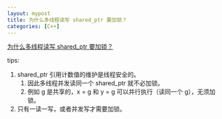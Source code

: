 ```yaml
---
layout: mypost
title: 为什么多线程读写 shared_ptr 要加锁？
categories: [C++]
---
```


[为什么多线程读写 shared_ptr 要加锁？](https://www.cnblogs.com/Solstice/archive/2013/01/28/2879366.html)

tips:
1. shared_ptr 引用计数值的维护是线程安全的。
    1. 因此多线程并发读同一个 shared_ptr 就不必加锁。
    2. 例如 g 是共享的，x = g 和 y = g 可以并行执行（读同一个 g），无须加锁。
2. 只有一读一写，或者并发写才需要加锁。
